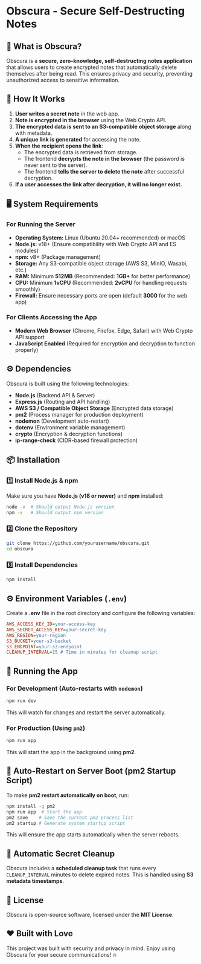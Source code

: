 # **Obscura - Secure Self-Destructing Notes**

## **📌 What is Obscura?**
Obscura is a **secure, zero-knowledge, self-destructing notes application** that allows users to create encrypted notes that automatically delete themselves after being read. This ensures privacy and security, preventing unauthorized access to sensitive information.

## **🔐 How It Works**
1. **User writes a secret note** in the web app.
2. **Note is encrypted in the browser** using the Web Crypto API.
3. **The encrypted data is sent to an S3-compatible object storage** along with metadata.
4. **A unique link is generated** for accessing the note.
5. **When the recipient opens the link**:
   - The encrypted data is retrieved from storage.
   - The frontend **decrypts the note in the browser** (the password is never sent to the server).
   - The frontend **tells the server to delete the note** after successful decryption.
6. **If a user accesses the link after decryption, it will no longer exist.**

## **🖥️ System Requirements**
### **For Running the Server**
- **Operating System:** Linux (Ubuntu 20.04+ recommended) or macOS
- **Node.js:** v18+ (Ensure compatibility with Web Crypto API and ES modules)
- **npm:** v8+ (Package management)
- **Storage:** Any S3-compatible object storage (AWS S3, MinIO, Wasabi, etc.)
- **RAM:** Minimum **512MB** (Recommended: **1GB+** for better performance)
- **CPU:** Minimum **1vCPU** (Recommended: **2vCPU** for handling requests smoothly)
- **Firewall:** Ensure necessary ports are open (default **3000** for the web app)

### **For Clients Accessing the App**
- **Modern Web Browser** (Chrome, Firefox, Edge, Safari) with Web Crypto API support
- **JavaScript Enabled** (Required for encryption and decryption to function properly)

## **⚙️ Dependencies**
Obscura is built using the following technologies:
- **Node.js** (Backend API & Server)
- **Express.js** (Routing and API handling)
- **AWS S3 / Compatible Object Storage** (Encrypted data storage)
- **pm2** (Process manager for production deployment)
- **nodemon** (Development auto-restart)
- **dotenv** (Environment variable management)
- **crypto** (Encryption & decryption functions)
- **ip-range-check** (CIDR-based firewall protection)

## **📦 Installation**
### **1️⃣ Install Node.js & npm**
Make sure you have **Node.js (v18 or newer)** and **npm** installed:
```sh
node -v  # Should output Node.js version
npm -v   # Should output npm version
```

### **2️⃣ Clone the Repository**
```sh
git clone https://github.com/yourusername/obscura.git
cd obscura
```

### **3️⃣ Install Dependencies**
```sh
npm install
```

## **⚙️ Environment Variables (`.env`)**
Create a **.env** file in the root directory and configure the following variables:
```ini
AWS_ACCESS_KEY_ID=your-access-key
AWS_SECRET_ACCESS_KEY=your-secret-key
AWS_REGION=your-region
S3_BUCKET=your-s3-bucket
S3_ENDPOINT=your-s3-endpoint
CLEANUP_INTERVAL=15 # Time in minutes for cleanup script
```

## **🚀 Running the App**
### **For Development (Auto-restarts with `nodemon`)**
```sh
npm run dev
```
This will watch for changes and restart the server automatically.

### **For Production (Using `pm2`)**
```sh
npm run app
```
This will start the app in the background using **pm2**.

## **🔄 Auto-Restart on Server Boot (pm2 Startup Script)**
To make **pm2 restart automatically on boot**, run:
```sh
npm install -g pm2
npm run app  # Start the app
pm2 save    # Save the current pm2 process list
pm2 startup # Generate system startup script
```
This will ensure the app starts automatically when the server reboots.

## **🧹 Automatic Secret Cleanup**
Obscura includes a **scheduled cleanup task** that runs every `CLEANUP_INTERVAL` minutes to delete expired notes. This is handled using **S3 metadata timestamps**.

## **📜 License**
Obscura is open-source software, licensed under the **MIT License**.

## **❤️ Built with Love**
This project was built with security and privacy in mind. Enjoy using Obscura for your secure communications! 🔥
